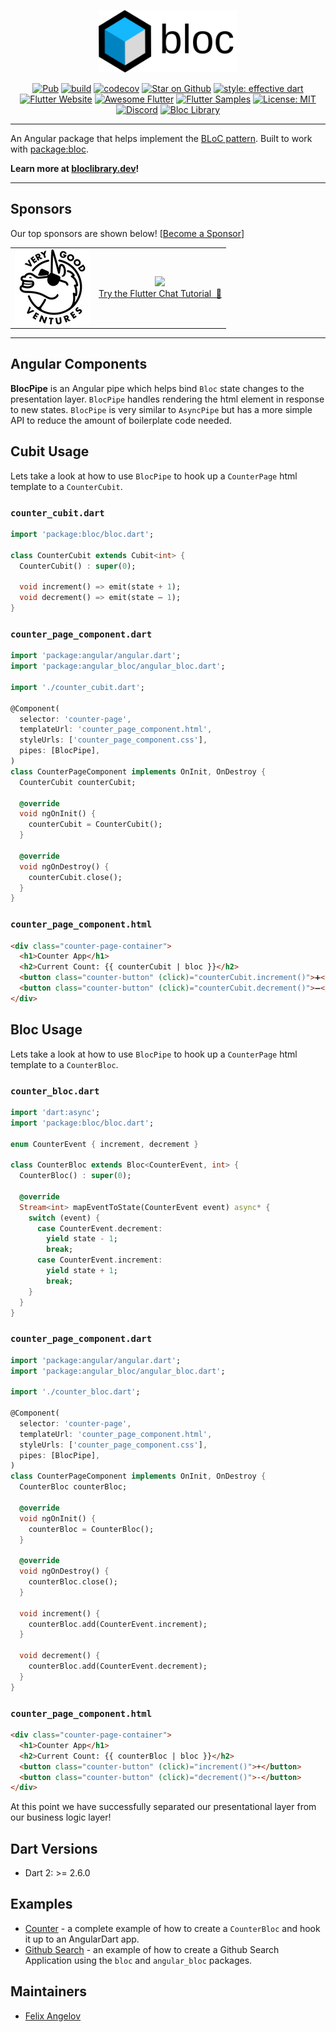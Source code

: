 <p align="center">
<img src="https://raw.githubusercontent.com/felangel/bloc/master/docs/assets/angular_bloc_logo_full.png" height="100" alt="Angular Bloc Package" />
</p>

<p align="center">
<a href="https://pub.dev/packages/angular_bloc"><img src="https://img.shields.io/pub/v/angular_bloc.svg" alt="Pub"></a>
<a href="https://github.com/felangel/bloc/actions"><img src="https://github.com/felangel/bloc/workflows/build/badge.svg" alt="build"></a>
<a href="https://codecov.io/gh/felangel/bloc"><img src="https://codecov.io/gh/felangel/Bloc/branch/master/graph/badge.svg" alt="codecov"></a>
<a href="https://github.com/felangel/bloc"><img src="https://img.shields.io/github/stars/felangel/bloc.svg?style=flat&logo=github&colorB=deeppink&label=stars" alt="Star on Github"></a>
<a href="https://github.com/tenhobi/effective_dart"><img src="https://img.shields.io/badge/style-effective_dart-40c4ff.svg" alt="style: effective dart"></a>
<a href="https://flutter.dev/docs/development/data-and-backend/state-mgmt/options#bloc--rx"><img src="https://img.shields.io/badge/flutter-website-deepskyblue.svg" alt="Flutter Website"></a>
<a href="https://github.com/Solido/awesome-flutter#standard"><img src="https://img.shields.io/badge/awesome-flutter-blue.svg?longCache=true" alt="Awesome Flutter"></a>
<a href="https://fluttersamples.com"><img src="https://img.shields.io/badge/flutter-samples-teal.svg?longCache=true" alt="Flutter Samples"></a>
<a href="https://opensource.org/licenses/MIT"><img src="https://img.shields.io/badge/license-MIT-purple.svg" alt="License: MIT"></a>
<a href="https://discord.gg/bloc"><img src="https://img.shields.io/discord/649708778631200778.svg?logo=discord&color=blue" alt="Discord"></a>
<a href="https://github.com/felangel/bloc"><img src="https://tinyurl.com/bloc-library" alt="Bloc Library"></a>
</p>

---

An Angular package that helps implement the [BLoC pattern](https://www.didierboelens.com/2018/08/reactive-programming---streams---bloc). Built to work with [package:bloc](https://pub.dev/packages/bloc).

**Learn more at [bloclibrary.dev](https://bloclibrary.dev)!**

---

## Sponsors

Our top sponsors are shown below! [[Become a Sponsor](https://github.com/sponsors/felangel)]

<table>    
    <tbody>
        <tr>
            <td align="center">
                <a href="https://verygood.ventures"><img src="https://raw.githubusercontent.com/felangel/bloc/master/docs/assets/vgv_logo.png" width="120"/></a>
            </td>
            <td align="center">
                <a href="https://getstream.io/chat/?utm_source=github&utm_medium=bloc-flutter&utm_campaign=oss_sponsorship" target="_blank"><img width="250px" src="https://stream-blog.s3.amazonaws.com/blog/wp-content/uploads/fc148f0fc75d02841d017bb36e14e388/Stream-logo-with-background-.png"/></a><br/><span><a href="https://getstream.io/chat/flutter/tutorial/?utm_source=github&utm_medium=bloc-flutter&utm_campaign=oss_sponsorship" target="_blank">Try the Flutter Chat Tutorial &nbsp💬</a></span>
            </td>            
        </tr>
    </tbody>
</table>

---

## Angular Components

**BlocPipe** is an Angular pipe which helps bind `Bloc` state changes to the presentation layer. `BlocPipe` handles rendering the html element in response to new states. `BlocPipe` is very similar to `AsyncPipe` but has a more simple API to reduce the amount of boilerplate code needed.

## Cubit Usage

Lets take a look at how to use `BlocPipe` to hook up a `CounterPage` html template to a `CounterCubit`.

### `counter_cubit.dart`

```dart
import 'package:bloc/bloc.dart';

class CounterCubit extends Cubit<int> {
  CounterCubit() : super(0);

  void increment() => emit(state + 1);
  void decrement() => emit(state — 1);
}
```

### `counter_page_component.dart`

```dart
import 'package:angular/angular.dart';
import 'package:angular_bloc/angular_bloc.dart';

import './counter_cubit.dart';

@Component(
  selector: 'counter-page',
  templateUrl: 'counter_page_component.html',
  styleUrls: ['counter_page_component.css'],
  pipes: [BlocPipe],
)
class CounterPageComponent implements OnInit, OnDestroy {
  CounterCubit counterCubit;

  @override
  void ngOnInit() {
    counterCubit = CounterCubit();
  }

  @override
  void ngOnDestroy() {
    counterCubit.close();
  }
}
```

### `counter_page_component.html`

```html
<div class="counter-page-container">
  <h1>Counter App</h1>
  <h2>Current Count: {{ counterCubit | bloc }}</h2>
  <button class="counter-button" (click)="counterCubit.increment()">➕</button>
  <button class="counter-button" (click)="counterCubit.decrement()">➖</button>
</div>
```

## Bloc Usage

Lets take a look at how to use `BlocPipe` to hook up a `CounterPage` html template to a `CounterBloc`.

### `counter_bloc.dart`

```dart
import 'dart:async';
import 'package:bloc/bloc.dart';

enum CounterEvent { increment, decrement }

class CounterBloc extends Bloc<CounterEvent, int> {
  CounterBloc() : super(0);

  @override
  Stream<int> mapEventToState(CounterEvent event) async* {
    switch (event) {
      case CounterEvent.decrement:
        yield state - 1;
        break;
      case CounterEvent.increment:
        yield state + 1;
        break;
    }
  }
}
```

### `counter_page_component.dart`

```dart
import 'package:angular/angular.dart';
import 'package:angular_bloc/angular_bloc.dart';

import './counter_bloc.dart';

@Component(
  selector: 'counter-page',
  templateUrl: 'counter_page_component.html',
  styleUrls: ['counter_page_component.css'],
  pipes: [BlocPipe],
)
class CounterPageComponent implements OnInit, OnDestroy {
  CounterBloc counterBloc;

  @override
  void ngOnInit() {
    counterBloc = CounterBloc();
  }

  @override
  void ngOnDestroy() {
    counterBloc.close();
  }

  void increment() {
    counterBloc.add(CounterEvent.increment);
  }

  void decrement() {
    counterBloc.add(CounterEvent.decrement);
  }
}
```

### `counter_page_component.html`

```html
<div class="counter-page-container">
  <h1>Counter App</h1>
  <h2>Current Count: {{ counterBloc | bloc }}</h2>
  <button class="counter-button" (click)="increment()">+</button>
  <button class="counter-button" (click)="decrement()">-</button>
</div>
```

At this point we have successfully separated our presentational layer from our business logic layer!

## Dart Versions

- Dart 2: >= 2.6.0

## Examples

- [Counter](https://github.com/felangel/Bloc/tree/master/examples/angular_counter) - a complete example of how to create a `CounterBloc` and hook it up to an AngularDart app.
- [Github Search](https://github.com/felangel/Bloc/tree/master/examples/github_search/angular_github_search) - an example of how to create a Github Search Application using the `bloc` and `angular_bloc` packages.

## Maintainers

- [Felix Angelov](https://github.com/felangel)

